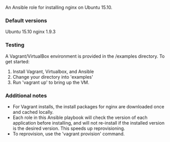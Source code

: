An Ansible role for installing nginx on Ubuntu 15.10.

### Default versions

Ubuntu 15.10
nginx 1.9.3

### Testing

A Vagrant/VirtualBox environment is provided in the /examples directory.  To get started:

1. Install Vagrant, Virtualbox, and Ansible
1. Change your directory into 'examples'
1. Run 'vagrant up' to bring up the VM.

### Additional notes

- For Vagrant installs, the install packages for nginx are downloaded once and cached locally.
- Each role in this Ansible playbook will check the version of each application before installing, and will not re-install if the installed version is the desired version.  This speeds up reprovisioning.
- To reprovision, use the 'vagrant provision' command.
